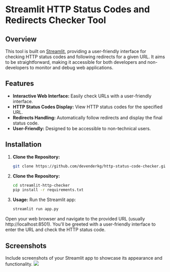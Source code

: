 # Streamlit HTTP Status Codes and Redirects Checker Tool

## Overview

This tool is built on [Streamlit](https://streamlit.io/), providing a user-friendly interface for checking HTTP status codes and following redirects for a given URL. It aims to be straightforward, making it accessible for both developers and non-developers to monitor and debug web applications.

## Features

- **Interactive Web Interface:** Easily check URLs with a user-friendly interface.
- **HTTP Status Codes Display:** View HTTP status codes for the specified URL.
- **Redirects Handling:** Automatically follow redirects and display the final status code.
- **User-Friendly:** Designed to be accessible to non-technical users.

## Installation

1. **Clone the Repository:**

   ```bash
   git clone https://github.com/devenderkg/http-status-code-checker.git

2. **Clone the Repository:**

   ```bash
   cd streamlit-http-checker
   pip install -r requirements.txt

3. **Usage:** Run the Streamlit app:

   ```bash
   streamlit run app.py

Open your web browser and navigate to the provided URL (usually http://localhost:8501). You'll be greeted with a user-friendly interface to enter the URL and check the HTTP status code.

## Screenshots
Include screenshots of your Streamlit app to showcase its appearance and functionality.
<img src="https://i.imgur.com/Rk9SOcU.jpeg">
